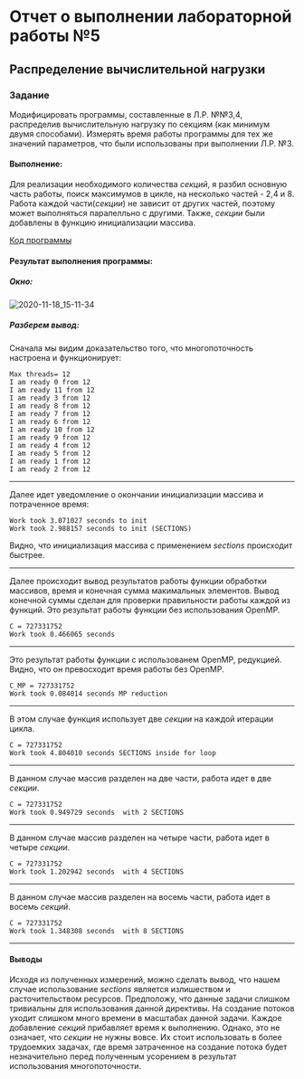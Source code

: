 # Отчет о выполнении лабораторной работы №5
## Распределение вычислительной нагрузки
### Задание
Модифицировать программы, составленные в Л.Р. №№3,4, распределив вычислительную нагрузку по секциям
(как минимум двумя способами). Измерять время работы программы для тех же значений параметров, что были использованы при выполнении Л.Р. №3. 

#### Выполнение:
Для реализации необходимого количества *секций*, я разбил основную часть работы, поиск максимумов в цикле, на несколько частей - 2,4 и 8. Работа каждой части(*секции*) не зависит от
других частей, поэтому может выполняться паралелльно с другими. Также, *секции* были добавлены в функцию инициализации массива.

[Код программы](https://github.com/sekibura/Open-MP/blob/master/5/5/Source.cpp)

#### Результат выполнения программы:

##### Окно:
![2020-11-18_15-11-34](https://user-images.githubusercontent.com/51335422/99529123-62975580-29b0-11eb-9586-0b9009a8fea0.png)

##### Разберем вывод:

Сначала мы видим доказательство того, что многопоточность настроена и функционирует:
```
Max threads= 12
I am ready 0 from 12
I am ready 11 from 12
I am ready 3 from 12
I am ready 8 from 12
I am ready 7 from 12
I am ready 6 from 12
I am ready 10 from 12
I am ready 9 from 12
I am ready 4 from 12
I am ready 5 from 12
I am ready 1 from 12
I am ready 2 from 12
```
------
Далее идет уведомление о окончании инициализации массива и потраченное время:
```
Work took 3.071027 seconds to init
Work took 2.988157 seconds to init (SECTIONS)
```
Видно, что инициализация массива с применением *sections* происходит быстрее.

------
Далее происходит вывод результатов работы функции обработки массивов, время и конечная сумма макимальных элементов. Вывод конечной суммы сделан для проверки правильности работы каждой из функций.
Это результат работы функции без использования OpenMP.
```
C = 727331752
Work took 0.466065 seconds
```
------
Это результат работы функции с  использованем OpenMP, редукцией. Видно, что он превосходит время работы без OpenMP.
```
C_MP = 727331752
Work took 0.084014 seconds MP reduction
```
------

В этом случае функция использует две *секции* на каждой итерации цикла.
```
C = 727331752
Work took 4.804010 seconds SECTIONS inside for loop
```
------

В данном случае массив разделен на две части, работа идет в две *секции*.
```
C = 727331752
Work took 0.949729 seconds  with 2 SECTIONS
```
------

В данном случае массив разделен на четыре части, работа идет в четыре *секции*.
```
C = 727331752
Work took 1.202942 seconds  with 4 SECTIONS
```
------

В данном случае массив разделен на восемь части, работа идет в восемь *секций*.
```
C = 727331752
Work took 1.348308 seconds  with 8 SECTIONS
```
------

#### Выводы
Исходя из полученных измерений, можно сделать вывод, что нашем случае использование *sections* является излишеством и расточительством ресурсов. Предположу, что данные задачи
слишком тривиальны для использования данной директивы. На создание потоков уходит слишком много времени в масштабах данной задачи. Каждое добавление *секций* прибавляет время к выполнению.
Однако, это не означает, что *секции* не нужны вовсе. Их стоит использовать в более трудоемких задачах, где  время затраченное на создание потока будет незначительно перед полученным усорением в результат использования многопоточности.


